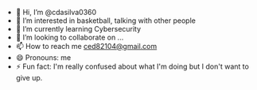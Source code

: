 - 👋 Hi, I’m @cdasilva0360
- 👀 I’m interested in basketball, talking with other people
- 🌱 I’m currently learning Cybersecurity
- 💞️ I’m looking to collaborate on ...
- 📫 How to reach me ced82104@gmail.com
- 😄 Pronouns: me
- ⚡ Fun fact: I'm really confused about what I'm doing but I don't want to give up. 

<!---
cdasilva0360/cdasilva0360 is a ✨ special ✨ repository because its `README.md` (this file) appears on your GitHub profile.
You can click the Preview link to take a look at your changes.
--->
